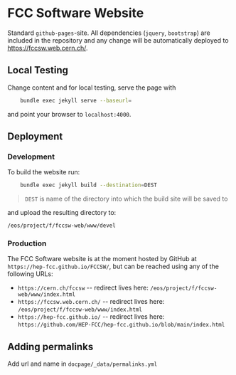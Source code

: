 # FCC Software Website

Standard `github-pages`-site. All dependencies (`jquery`, `bootstrap`) are
included in the repository and any change will be automatically deployed to
<https://fccsw.web.cern.ch/>.


## Local Testing

Change content and for local testing, serve the page with

```sh
    bundle exec jekyll serve --baseurl=
```

and point your browser to `localhost:4000`.


## Deployment

### Development

To build the website run:
```sh
    bundle exec jekyll build --destination=DEST
```

> `DEST` is name of the directory into which the build site will be saved to

and upload the resulting directory to:
```
/eos/project/f/fccsw-web/www/devel
```

### Production

The FCC Software website is at the moment hosted by GitHub at
`https://hep-fcc.github.io/FCCSW/`, but can be reached using any of the
following URLs:
* `https://cern.ch/fccsw` -- redirect lives here: `/eos/project/f/fccsw-web/www/index.html`
* `https://fccsw.web.cern.ch/` -- redirect lives here: `/eos/project/f/fccsw-web/www/index.html`
* `https://hep-fcc.github.io/` -- redirect lives here: `https://github.com/HEP-FCC/hep-fcc.github.io/blob/main/index.html`


## Adding permalinks

Add url and name in `docpage/_data/permalinks.yml`
